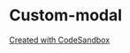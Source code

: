 # Custom-modal
[Created with CodeSandbox](https://codesandbox.io/s/github/NikhilJHA01/Custom-modal)
